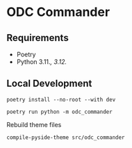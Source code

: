 # ODC Commander

## Requirements

- Poetry
- Python 3.11.*, 3.12.*

## Local Development

```shell
poetry install --no-root --with dev

poetry run python -m odc_commander
```

Rebuild theme files
```shell
compile-pyside-theme src/odc_commander
```